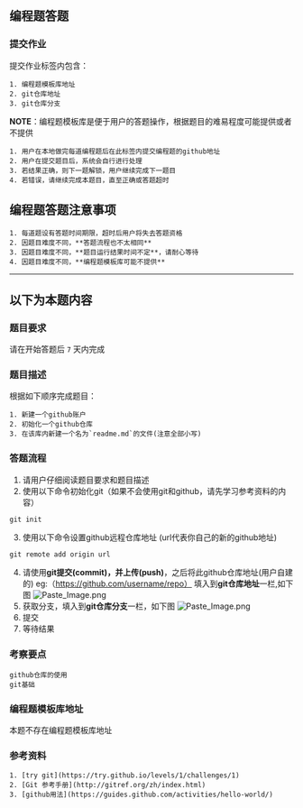 ## 编程题答题


### 提交作业

提交作业标签内包含：
```
1. 编程题模板库地址
2. git仓库地址
3. git仓库分支
```

**NOTE**：编程题模板库是便于用户的答题操作，根据题目的难易程度可能提供或者不提供
```
1. 用户在本地做完每道编程题后在此标签内提交编程题的github地址
2. 用户在提交题目后，系统会自行进行处理
3. 若结果正确，则下一题解锁，用户继续完成下一题目
4. 若错误，请继续完成本题目，直至正确或答题超时
```
## 编程题答题注意事项
```
1. 每道题设有答题时间期限，超时后用户将失去答题资格
2. 因题目难度不同，**答题流程也不太相同**
3. 因题目难度不同，**题目运行结果时间不定**，请耐心等待
4. 因题目难度不同，**编程题模板库可能不提供**
```
---
## 以下为本题内容

### 题目要求
请在开始答题后 `7` 天内完成
### 题目描述
根据如下顺序完成题目：
```
1. 新建一个github账户
2. 初始化一个github仓库
3. 在该库内新建一个名为`readme.md`的文件(注意全部小写)
```
### 答题流程
1. 请用户仔细阅读题目要求和题目描述
2. 使用以下命令初始化git（如果不会使用git和github，请先学习参考资料的内容）
```
git init
```
3. 使用以下命令设置github远程仓库地址 (url代表你自己的新的github地址)
```
git remote add origin url
```
4. 请使用**git提交(commit)，**并**上传(push)**，之后将此github仓库地址(用户自建的) eg:（https://github.com/username/repo） 填入到**git仓库地址**一栏,如下图
![Paste_Image.png](http://upload-images.jianshu.io/upload_images/1940198-65c25cb8279f99c8.png?imageMogr2/auto-orient/strip%7CimageView2/2/w/1240)
5. 获取分支，填入到**git仓库分支**一栏，如下图
![Paste_Image.png](http://upload-images.jianshu.io/upload_images/1940198-704627e4b73e302b.png?imageMogr2/auto-orient/strip%7CimageView2/2/w/1240)
6. 提交
7. 等待结果

### 考察要点
```
github仓库的使用
git基础
```
### 编程题模板库地址
本题不存在编程题模板库地址
### 参考资料
```
1. [try git](https://try.github.io/levels/1/challenges/1)
2. [Git 参考手册](http://gitref.org/zh/index.html)
3. [github用法](https://guides.github.com/activities/hello-world/)
```